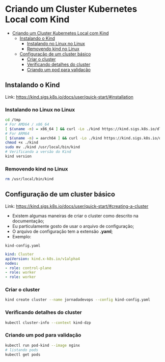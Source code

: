 # Criando um Cluster Kubernetes Local com Kind

- [Criando um Cluster Kubernetes Local com Kind](#criando-um-cluster-kubernetes-local-com-kind)
  - [Instalando o Kind](#instalando-o-kind)
    - [Instalando no Linux no Linux](#instalando-no-linux-no-linux)
    - [Removendo kind no Linux](#removendo-kind-no-linux)
  - [Configuração de um cluster básico](#configuração-de-um-cluster-básico)
    - [Criar o cluster](#criar-o-cluster)
    - [Verificando detalhes do cluster](#verificando-detalhes-do-cluster)
    - [Criando um pod para validação](#criando-um-pod-para-validação)

## Instalando o Kind

Link: https://kind.sigs.k8s.io/docs/user/quick-start/#installation

### Instalando no Linux no Linux

```bash
cd /tmp
# For AMD64 / x86_64
[ $(uname -m) = x86_64 ] && curl -Lo ./kind https://kind.sigs.k8s.io/dl/v0.20.0/kind-linux-amd64
# For ARM64
[ $(uname -m) = aarch64 ] && curl -Lo ./kind https://kind.sigs.k8s.io/dl/v0.20.0/kind-linux-arm64
chmod +x ./kind
sudo mv ./kind /usr/local/bin/kind
# Verificando a versão do Kind
kind version
```

### Removendo kind no Linux

```bash
rm /usr/local/bin/kind
```

## Configuração de um cluster básico

Link: https://kind.sigs.k8s.io/docs/user/quick-start/#creating-a-cluster

- Existem algumas maneiras de criar o cluster como descrito na documentação;
- Eu particulamente gosto de usar o arquivo de configuração;
- O arquivo de configuração tem a extensão **.yaml**;
- Exemplo:
       
`kind-config.yaml`

```yaml
kind: Cluster
apiVersion: kind.x-k8s.io/v1alpha4
nodes:
- role: control-plane
- role: worker
- role: worker
```
    
### Criar o cluster
    
```bash
kind create cluster --name jornadadevops --config kind-config.yaml
```
    
### Verificando detalhes do cluster
   
```bash
kubectl cluster-info --context kind-dzp
```   

### Criando um pod para validação
    
```bash
kubectl run pod-kind --image nginx
# listando pods
kubectl get pods
```